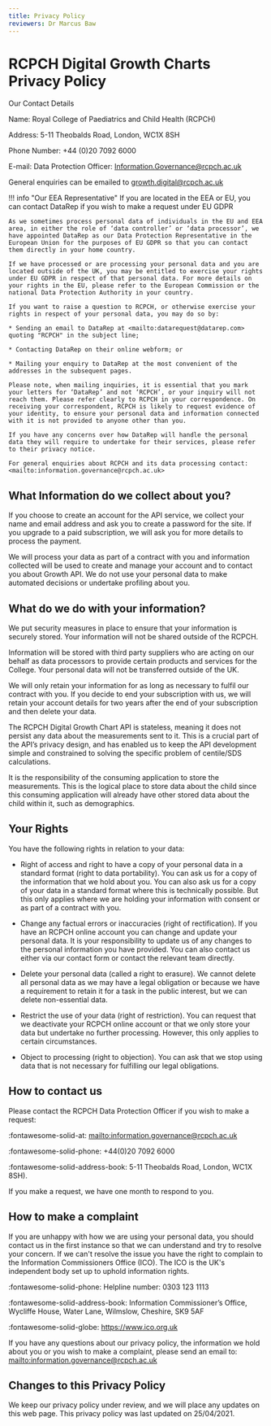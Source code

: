 ```yaml
---
title: Privacy Policy
reviewers: Dr Marcus Baw
---
```

# RCPCH Digital Growth Charts Privacy Policy


Our Contact Details 

Name: Royal College of Paediatrics and Child Health (RCPCH) 

Address: 5-11 Theobalds Road, London, WC1X 8SH  

Phone Number: +44 (0)20 7092 6000 

E-mail: Data Protection Officer: Information.Governance@rcpch.ac.uk

General enquiries can be emailed to growth.digital@rcpch.ac.uk  

!!! info "Our EEA Representative"
    If you are located in the EEA or EU, you can contact DataRep if you wish to make a request under EU GDPR

    As we sometimes process personal data of individuals in the EU and EEA area, in either the role of ‘data controller’ or ‘data processor’, we have appointed DataRep as our Data Protection Representative in the European Union for the purposes of EU GDPR so that you can contact them directly in your home country.

    If we have processed or are processing your personal data and you are located outside of the UK, you may be entitled to exercise your rights under EU GDPR in respect of that personal data. For more details on your rights in the EU, please refer to the European Commission or the national Data Protection Authority in your country.

    If you want to raise a question to RCPCH, or otherwise exercise your rights in respect of your personal data, you may do so by:

    * Sending an email to DataRep at <mailto:datarequest@datarep.com> quoting "RCPCH" in the subject line;

    * Contacting DataRep on their online webform; or

    * Mailing your enquiry to DataRep at the most convenient of the addresses in the subsequent pages.

    Please note, when mailing inquiries, it is essential that you mark your letters for ‘DataRep’ and not ‘RCPCH’, or your inquiry will not reach them. Please refer clearly to RCPCH in your correspondence. On receiving your correspondent, RCPCH is likely to request evidence of your identity, to ensure your personal data and information connected with it is not provided to anyone other than you.

    If you have any concerns over how DataRep will handle the personal data they will require to undertake for their services, please refer to their privacy notice.
    
    For general enquiries about RCPCH and its data processing contact: <mailto:information.governance@rcpch.ac.uk>

## What Information do we collect about you?

If you choose to create an account for the API service, we collect your name and email address and ask you to create a password for the site. If you upgrade to a paid subscription, we will ask you for more details to process the payment.

We will process your data as part of a contract with you and information collected will be used to create and manage your account and to contact you about Growth API. We do not use your personal data to make automated decisions or undertake profiling about you.

## What do we do with your information?

We put security measures in place to ensure that your information is securely stored. Your information will not be shared outside of the RCPCH.

Information will be stored with third party suppliers who are acting on our behalf as data processors to provide certain products and services for the College. Your personal data will not be transferred outside of the UK.

We will only retain your information for as long as necessary to fulfil our contract with you. If you decide to end your subscription with us, we will retain your account details for two years after the end of your subscription and then delete your data.

The RCPCH Digital Growth Chart API is stateless, meaning it does not persist any data about the measurements sent to it. This is a crucial part of the API’s privacy design, and has enabled us to keep the API development simple and constrained to solving the specific problem of centile/SDS calculations.

It is the responsibility of the consuming application to store the measurements. This is the logical place to store data about the child since this consuming application will already have other stored data about the child within it, such as demographics.

## Your Rights

You have the following rights in relation to your data:

* Right of access and right to have a copy of your personal data in a standard format (right to data portability).  You can ask us for a copy of the information that we hold about you. You can also ask us for a copy of your data in a standard format where this is technically possible. But this only applies where we are holding your information with consent or as part of a contract with you.

* Change any factual errors or inaccuracies (right of rectification). If you have an RCPCH online account you can change and update your personal data. It is your responsibility to update us of any changes to the personal information you have provided. You can also contact us either via our contact form or contact the relevant team directly.

* Delete your personal data (called a right to erasure). We cannot delete all personal data as we may have a legal obligation or because we have a requirement to retain it for a task in the public interest, but we can delete non-essential data. 

* Restrict the use of your data (right of restriction). You can request that we deactivate your RCPCH online account or that we only store your data but undertake no further processing. However, this only applies to certain circumstances.

* Object to processing (right to objection). You can ask that we stop using data that is not necessary for fulfilling our legal obligations. 

## How to contact us

Please contact the RCPCH Data Protection Officer if you wish to make a request:

:fontawesome-solid-at: <mailto:information.governance@rcpch.ac.uk>  

:fontawesome-solid-phone: +44(0)20 7092 6000  

:fontawesome-solid-address-book: 5-11 Theobalds Road, London, WC1X 8SH).  

If you make a request, we have one month to respond to you.

## How to make a complaint

If you are unhappy with how we are using your personal data, you should contact us in the first instance so that we can understand and try to resolve your concern. If we can't resolve the issue you have the right to complain to the Information Commissioners Office (ICO). The ICO is the UK's independent body set up to uphold information rights.

:fontawesome-solid-phone: Helpline number: 0303 123 1113

:fontawesome-solid-address-book: Information Commissioner’s Office, Wycliffe House, Water Lane, Wilmslow, Cheshire, SK9 5AF

:fontawesome-solid-globe: https://www.ico.org.uk


If you have any questions about our privacy policy, the information we hold about you or you wish to make a complaint, please send an email to: <mailto:information.governance@rcpch.ac.uk>

## Changes to this Privacy Policy

We keep our privacy policy under review, and we will place any updates on this web page. This privacy policy was last updated on 25/04/2021.
